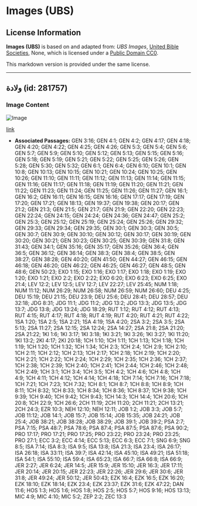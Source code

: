 # Images (UBS)

## License Information

**Images (UBS)** is based on and adapted from: _UBS Images_, [United Bible Societies](https://unitedbiblesocieties.org/), None, which is licensed under a [Public Domain CC0](https://creativecommons.org/public-domain/cc0/).

This markdown version is provided under the same license.



--------------------------------

## ولادة (id: 281757)

### Image Content

![Image](https://cdn.aquifer.bible/aquifer-content/resources/Media/WEB-0072_birth.jpg)

[link](https://cdn.aquifer.bible/aquifer-content/resources/Media/WEB-0072_birth.jpg)

* **Associated Passages:** GEN 3:16; GEN 4:1; GEN 4:2; GEN 4:17; GEN 4:18; GEN 4:20; GEN 4:22; GEN 4:25; GEN 4:26; GEN 5:3; GEN 5:4; GEN 5:6; GEN 5:7; GEN 5:9; GEN 5:10; GEN 5:12; GEN 5:13; GEN 5:15; GEN 5:16; GEN 5:18; GEN 5:19; GEN 5:21; GEN 5:22; GEN 5:25; GEN 5:26; GEN 5:28; GEN 5:30; GEN 5:32; GEN 6:1; GEN 6:4; GEN 6:10; GEN 10:1; GEN 10:8; GEN 10:13; GEN 10:15; GEN 10:21; GEN 10:24; GEN 10:25; GEN 10:26; GEN 11:10; GEN 11:11; GEN 11:12; GEN 11:13; GEN 11:14; GEN 11:15; GEN 11:16; GEN 11:17; GEN 11:18; GEN 11:19; GEN 11:20; GEN 11:21; GEN 11:22; GEN 11:23; GEN 11:24; GEN 11:25; GEN 11:26; GEN 11:27; GEN 16:1; GEN 16:2; GEN 16:11; GEN 16:15; GEN 16:16; GEN 17:17; GEN 17:19; GEN 17:20; GEN 17:21; GEN 18:13; GEN 19:37; GEN 19:38; GEN 20:17; GEN 21:2; GEN 21:3; GEN 21:5; GEN 21:7; GEN 21:9; GEN 22:20; GEN 22:23; GEN 22:24; GEN 24:15; GEN 24:24; GEN 24:36; GEN 24:47; GEN 25:2; GEN 25:3; GEN 25:12; GEN 25:19; GEN 25:24; GEN 25:26; GEN 29:32; GEN 29:33; GEN 29:34; GEN 29:35; GEN 30:1; GEN 30:3; GEN 30:5; GEN 30:7; GEN 30:9; GEN 30:10; GEN 30:12; GEN 30:17; GEN 30:19; GEN 30:20; GEN 30:21; GEN 30:23; GEN 30:25; GEN 30:39; GEN 31:8; GEN 31:43; GEN 34:1; GEN 35:16; GEN 35:17; GEN 35:26; GEN 36:4; GEN 36:5; GEN 36:12; GEN 36:14; GEN 38:3; GEN 38:4; GEN 38:5; GEN 38:27; GEN 38:28; GEN 40:20; GEN 41:50; GEN 44:27; GEN 46:15; GEN 46:18; GEN 46:20; GEN 46:22; GEN 46:25; GEN 46:27; GEN 48:5; GEN 48:6; GEN 50:23; EXO 1:15; EXO 1:16; EXO 1:17; EXO 1:18; EXO 1:19; EXO 1:20; EXO 1:21; EXO 2:2; EXO 2:22; EXO 6:20; EXO 6:23; EXO 6:25; EXO 21:4; LEV 12:2; LEV 12:5; LEV 12:7; LEV 22:27; LEV 25:45; NUM 1:18; NUM 11:12; NUM 26:29; NUM 26:58; NUM 26:59; NUM 26:60; DEU 4:25; DEU 15:19; DEU 21:15; DEU 23:9; DEU 25:6; DEU 28:41; DEU 28:57; DEU 32:18; JDG 8:31; JDG 11:1; JDG 11:2; JDG 13:2; JDG 13:3; JDG 13:5; JDG 13:7; JDG 13:8; JDG 13:24; JDG 18:29; RUT 1:12; RUT 4:12; RUT 4:13; RUT 4:15; RUT 4:17; RUT 4:18; RUT 4:19; RUT 4:20; RUT 4:21; RUT 4:22; 1SA 1:20; 1SA 2:5; 1SA 2:21; 1SA 4:19; 1SA 4:20; 2SA 3:2; 2SA 3:5; 2SA 5:13; 2SA 11:27; 2SA 12:15; 2SA 12:24; 2SA 14:27; 2SA 21:8; 2SA 21:20; 2SA 21:22; 1KI 1:6; 1KI 3:17; 1KI 3:18; 1KI 3:21; 1KI 3:26; 1KI 3:27; 1KI 11:20; 1KI 13:2; 2KI 4:17; 2KI 20:18; 1CH 1:10; 1CH 1:11; 1CH 1:13; 1CH 1:18; 1CH 1:19; 1CH 1:20; 1CH 1:32; 1CH 1:34; 1CH 2:3; 1CH 2:4; 1CH 2:9; 1CH 2:10; 1CH 2:11; 1CH 2:12; 1CH 2:13; 1CH 2:17; 1CH 2:18; 1CH 2:19; 1CH 2:20; 1CH 2:21; 1CH 2:22; 1CH 2:24; 1CH 2:29; 1CH 2:35; 1CH 2:36; 1CH 2:37; 1CH 2:38; 1CH 2:39; 1CH 2:40; 1CH 2:41; 1CH 2:44; 1CH 2:46; 1CH 2:48; 1CH 2:49; 1CH 3:1; 1CH 3:4; 1CH 3:5; 1CH 4:2; 1CH 4:6; 1CH 4:8; 1CH 4:9; 1CH 4:11; 1CH 4:12; 1CH 4:14; 1CH 4:18; 1CH 7:14; 1CH 7:16; 1CH 7:18; 1CH 7:21; 1CH 7:23; 1CH 7:32; 1CH 8:1; 1CH 8:7; 1CH 8:8; 1CH 8:9; 1CH 8:11; 1CH 8:32; 1CH 8:33; 1CH 8:34; 1CH 8:36; 1CH 8:37; 1CH 9:38; 1CH 9:39; 1CH 9:40; 1CH 9:42; 1CH 9:43; 1CH 14:3; 1CH 14:4; 1CH 20:6; 1CH 20:8; 1CH 22:9; 1CH 26:6; 2CH 11:19; 2CH 11:20; 2CH 11:21; 2CH 13:21; 2CH 24:3; EZR 10:3; NEH 12:10; NEH 12:11; JOB 1:2; JOB 3:3; JOB 5:7; JOB 11:12; JOB 14:1; JOB 15:7; JOB 15:14; JOB 15:35; JOB 24:21; JOB 25:4; JOB 38:21; JOB 38:28; JOB 38:29; JOB 39:1; JOB 39:2; PSA 2:7; PSA 7:15; PSA 48:7; PSA 78:6; PSA 87:4; PSA 87:5; PSA 87:6; PSA 90:2; PRO 17:17; PRO 17:21; PRO 17:25; PRO 23:22; PRO 23:24; PRO 23:25; PRO 27:1; ECC 3:2; ECC 4:14; ECC 5:13; ECC 6:3; ECC 7:1; SNG 6:9; SNG 8:5; ISA 7:14; ISA 8:3; ISA 9:5; ISA 13:8; ISA 21:3; ISA 23:4; ISA 26:17; ISA 26:18; ISA 33:11; ISA 39:7; ISA 42:14; ISA 45:10; ISA 49:21; ISA 51:18; ISA 54:1; ISA 55:10; ISA 59:4; ISA 65:23; ISA 66:7; ISA 66:8; ISA 66:9; JER 2:27; JER 6:24; JER 14:5; JER 15:9; JER 15:10; JER 16:3; JER 17:11; JER 20:14; JER 20:15; JER 22:23; JER 22:26; JER 29:6; JER 30:6; JER 31:8; JER 49:24; JER 50:12; JER 50:43; EZK 16:4; EZK 16:5; EZK 16:20; EZK 18:10; EZK 18:14; EZK 23:4; EZK 23:37; EZK 31:6; EZK 47:22; DAN 11:6; HOS 1:3; HOS 1:6; HOS 1:8; HOS 2:5; HOS 5:7; HOS 9:16; HOS 13:13; MIC 4:9; MIC 4:10; MIC 5:2; ZEP 2:2; ZEC 13:3

